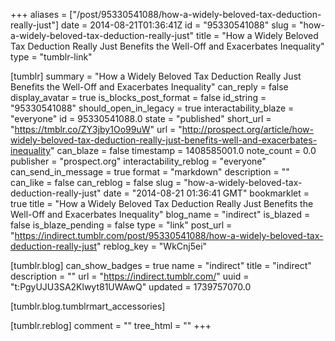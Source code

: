+++
aliases = ["/post/95330541088/how-a-widely-beloved-tax-deduction-really-just"]
date = 2014-08-21T01:36:41Z
id = "95330541088"
slug = "how-a-widely-beloved-tax-deduction-really-just"
title = "How a Widely Beloved Tax Deduction Really Just Benefits the Well-Off and Exacerbates Inequality"
type = "tumblr-link"

[tumblr]
summary = "How a Widely Beloved Tax Deduction Really Just Benefits the Well-Off and Exacerbates Inequality"
can_reply = false
display_avatar = true
is_blocks_post_format = false
id_string = "95330541088"
should_open_in_legacy = true
interactability_blaze = "everyone"
id = 95330541088.0
state = "published"
short_url = "https://tmblr.co/ZY3jby1Oo99uW"
url = "http://prospect.org/article/how-widely-beloved-tax-deduction-really-just-benefits-well-and-exacerbates-inequality"
can_blaze = false
timestamp = 1408585001.0
note_count = 0.0
publisher = "prospect.org"
interactability_reblog = "everyone"
can_send_in_message = true
format = "markdown"
description = ""
can_like = false
can_reblog = false
slug = "how-a-widely-beloved-tax-deduction-really-just"
date = "2014-08-21 01:36:41 GMT"
bookmarklet = true
title = "How a Widely Beloved Tax Deduction Really Just Benefits the Well-Off and Exacerbates Inequality"
blog_name = "indirect"
is_blazed = false
is_blaze_pending = false
type = "link"
post_url = "https://indirect.tumblr.com/post/95330541088/how-a-widely-beloved-tax-deduction-really-just"
reblog_key = "WkCnj5ei"

[tumblr.blog]
can_show_badges = true
name = "indirect"
title = "indirect"
description = ""
url = "https://indirect.tumblr.com/"
uuid = "t:PgyUJU3SA2Klwyt81UWAwQ"
updated = 1739757070.0

[tumblr.blog.tumblrmart_accessories]

[tumblr.reblog]
comment = ""
tree_html = ""
+++
